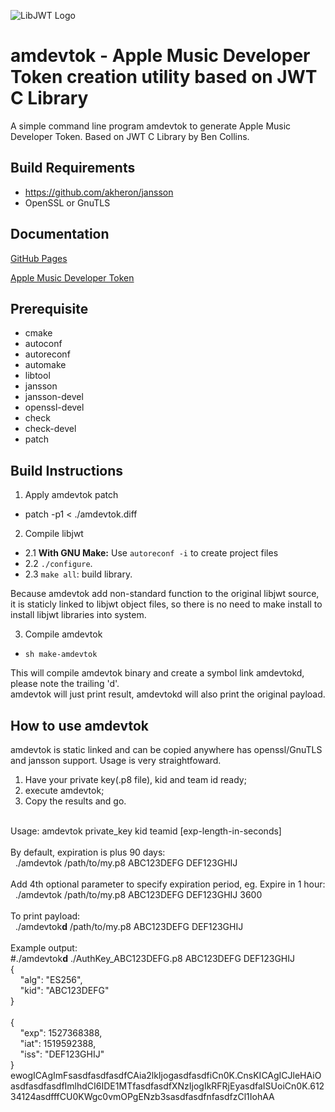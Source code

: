 ![LibJWT Logo](https://user-images.githubusercontent.com/320303/33439880-82406da4-d5bc-11e7-8959-6d53553c1984.png)

# amdevtok - Apple Music Developer Token creation utility based on JWT C Library
A simple command line program amdevtok to generate Apple Music Developer Token. Based on JWT C Library by Ben Collins.

## Build Requirements

- https://github.com/akheron/jansson
- OpenSSL or GnuTLS

## Documentation

[GitHub Pages](http://benmcollins.github.io/libjwt/)

[Apple Music Developer Token](https://developer.apple.com/library/content/documentation/NetworkingInternetWeb/Conceptual/AppleMusicWebServicesReference/SetUpWebServices.html)

## Prerequisite

- cmake
- autoconf
- autoreconf
- automake
- libtool
- jansson
- jansson-devel
- openssl-devel
- check
- check-devel
- patch

## Build Instructions

1. Apply amdevtok patch
- patch -p1 < ./amdevtok.diff

2. Compile libjwt
- 2.1 **With GNU Make:** Use ``autoreconf -i`` to create project files 
- 2.2 ``./configure``.
- 2.3 ``make all``: build library.

Because amdevtok add non-standard function to the original libjwt source, it is staticly linked to libjwt object
files, so there is no need to make install to install libjwt libraries into system.

3. Compile amdevtok
- ``sh make-amdevtok``

This will compile amdevtok binary and create a symbol link amdevtokd, please note the trailing 'd'.<br>
amdevtok will just print result, amdevtokd will also print the original payload.

## How to use amdevtok
amdevtok is static linked and can be copied anywhere has openssl/GnuTLS and jansson support. Usage is very straightfoward.<br>
1. Have your private key(.p8 file), kid and team id ready; 
2. execute amdevtok; 
3. Copy the results and go.<br>
<br>
Usage: amdevtok private_key kid teamid [exp-length-in-seconds]<br>
<br>
By default, expiration is plus 90 days:<br>
&nbsp;&nbsp;./amdevtok /path/to/my.p8 ABC123DEFG DEF123GHIJ<br>
<br>
Add 4th optional parameter to specify expiration period, eg. Expire in 1 hour:<br>
&nbsp;&nbsp;./amdevtok /path/to/my.p8 ABC123DEFG DEF123GHIJ 3600<br>
<br>
To print payload:<br>
&nbsp;&nbsp;./amdevtok<B>d</B> /path/to/my.p8 ABC123DEFG DEF123GHIJ<br>
<br>
Example output:<br>
#./amdevtok<B>d</B> ./AuthKey_ABC123DEFG.p8 ABC123DEFG DEF123GHIJ<br>
{<br>
&nbsp;&nbsp;&nbsp;&nbsp;"alg": "ES256",<br>
&nbsp;&nbsp;&nbsp;&nbsp;"kid": "ABC123DEFG"<br>
}<br>
<br>
{<br>
&nbsp;&nbsp;&nbsp;&nbsp;"exp": 1527368388,<br>
&nbsp;&nbsp;&nbsp;&nbsp;"iat": 1519592388,<br>
&nbsp;&nbsp;&nbsp;&nbsp;"iss": "DEF123GHIJ"<br>
}<br>
ewogICAgImFsasdfasdfasdfCAia2lkIjogasdfasdfiCn0K.CnsKICAgICJleHAiOasdfasdfasdfImlhdCI6IDE1MTfasdfasdfXNzIjogIkRFRjEyasdfaISUoiCn0K.61234124asdfffCU0KWgc0vmOPgENzb3sasdfasdfnfasdfzCl1IohAA<br>

